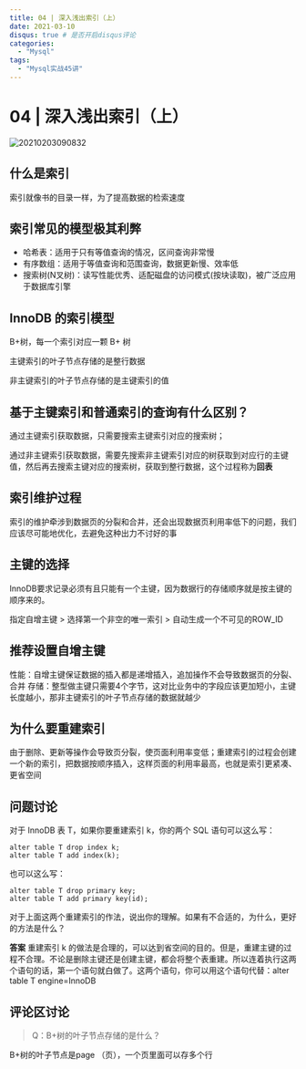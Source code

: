 ```yaml
---
title: 04 | 深入浅出索引（上）
date: 2021-03-10
disqus: true # 是否开启disqus评论
categories:
  - "Mysql"
tags:
  - "Mysql实战45讲"
---
```


<!--more-->

# 04 | 深入浅出索引（上）

![20210203090832](http://pic.zero-tt.fun/note/20210203090832.png)

## 什么是索引
索引就像书的目录一样，为了提高数据的检索速度

## 索引常见的模型极其利弊
* 哈希表：适用于只有等值查询的情况，区间查询非常慢
* 有序数组：适用于等值查询和范围查询，数据更新慢、效率低
* 搜索树(N叉树)：读写性能优秀、适配磁盘的访问模式(按块读取)，被广泛应用于数据库引擎

## InnoDB 的索引模型
B+树，每一个索引对应一颗 B+ 树

主键索引的叶子节点存储的是整行数据

非主键索引的叶子节点存储的是主键索引的值
## 基于主键索引和普通索引的查询有什么区别？
通过主键索引获取数据，只需要搜索主键索引对应的搜索树；

通过非主键索引获取数据，需要先搜索非主键索引对应的树获取到对应行的主键值，然后再去搜索主键对应的搜索树，获取到整行数据，这个过程称为**回表**

## 索引维护过程
索引的维护牵涉到数据页的分裂和合并，还会出现数据页利用率低下的问题，我们应该尽可能地优化，去避免这种出力不讨好的事

## 主键的选择
InnoDB要求记录必须有且只能有一个主键，因为数据行的存储顺序就是按主键的顺序来的。

指定自增主键 > 选择第一个非空的唯一索引 > 自动生成一个不可见的ROW_ID

## 推荐设置自增主键

性能：自增主键保证数据的插入都是递增插入，追加操作不会导致数据页的分裂、合并
存储：整型做主键只需要4个字节，这对比业务中的字段应该更加短小，主键长度越小，那非主键索引的叶子节点存储的数据就越少

## 为什么要重建索引
由于删除、更新等操作会导致页分裂，使页面利用率变低；重建索引的过程会创建一个新的索引，把数据按顺序插入，这样页面的利用率最高，也就是索引更紧凑、更省空间

## 问题讨论
对于 InnoDB 表 T，如果你要重建索引 k，你的两个 SQL 语句可以这么写：
```
alter table T drop index k;
alter table T add index(k);
```
也可以这么写：
```
alter table T drop primary key;
alter table T add primary key(id);
```
对于上面这两个重建索引的作法，说出你的理解。如果有不合适的，为什么，更好的方法是什么？

**答案**
重建索引 k 的做法是合理的，可以达到省空间的目的。但是，重建主键的过程不合理。不论是删除主键还是创建主键，都会将整个表重建。所以连着执行这两个语句的话，第一个语句就白做了。这两个语句，你可以用这个语句代替：alter table T engine=InnoDB

## 评论区讨论

>Q：B+树的叶子节点存储的是什么？

B+树的叶子节点是page （页），一个页里面可以存多个行